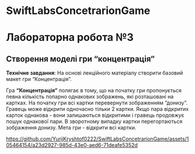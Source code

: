 # SwiftLabsConcetrarionGame

<h1>Лабораторна робота №3</h1>
<h2>Створення моделі гри “концентрація”</h2>

<p><b>Технічне завдання</b>: На основі лекційного матеріалу створити базовий макет гри “Концентрація”.</p>

<p>Гра <b>“Концентрація”</b> полягає в тому, що на початку гри
пропонується певна кількість попарно однакових зображень, які
розташовані на картках. На початку гри всі картки перевернути
зображенням “донизу”. Гравець може відкрити одночасно тільки 2
картки. Якщо пара відкритих карток однакова - вони залишаються
відкритими і гравець продовжує пошук однакової пари. В зворотному
випадку картки перегортаються зображення донизу. Мета гри -
відкрити всі картки.</p>

https://github.com/YurijKryshtof0222/SwiftLabsConcetrarionGame/assets/105464154/a23d2927-985d-43e0-aed6-71deafe5352d
